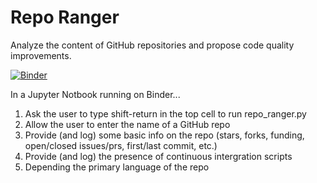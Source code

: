 # Repo Ranger
Analyze the content of GitHub repositories and propose code quality improvements.

[![Binder](https://mybinder.org/badge_logo.svg)](https://mybinder.org/v2/gh/cclauss/repo_ranger/master?filepath=index.ipynb)

In a Jupyter Notbook running on Binder...
1. Ask the user to type shift-return in the top cell to run repo_ranger.py
2. Allow the user to enter the name of a GitHub repo
3. Provide (and log) some basic info on the repo (stars, forks, funding, open/closed issues/prs, first/last commit, etc.)
4. Provide (and log) the presence of continuous intergration scripts
5. Depending the primary language of the repo
